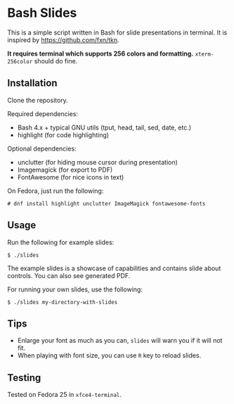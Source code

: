 # Bash Slides

This is a simple script written in Bash for slide presentations in terminal.
It is inspired by https://github.com/fxn/tkn.

**It requires terminal which supports 256 colors and formatting.** 
`xterm-256color` should do fine.


## Installation

Clone the repository. 

Required dependencies:
* Bash 4.x + typical GNU utils (tput, head, tail, sed, date, etc.)
* highlight (for code highlighting)

Optional dependencies:
* unclutter (for hiding mouse cursor during presentation)
* Imagemagick (for export to PDF)
* FontAwesome (for nice icons in text)

On Fedora, just run the following:
```
# dnf install highlight unclutter ImageMagick fontawesome-fonts
```

## Usage

Run the following for example slides:

```
$ ./slides
```

The example slides is a showcase of capabilities and contains slide about  controls. 
You can also see generated PDF.

For running your own slides, use the following:

```
$ ./slides my-directory-with-slides
```

## Tips

* Enlarge your font as much as you can, `slides` will warn you if it will not fit.
* When playing with font size, you can use `R` key to reload slides.


## Testing

Tested on Fedora 25 in `xfce4-terminal`.
